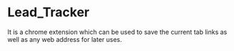# Lead_Tracker
It is a chrome extension which can be used to save the current tab links as well as any web address for later uses.
